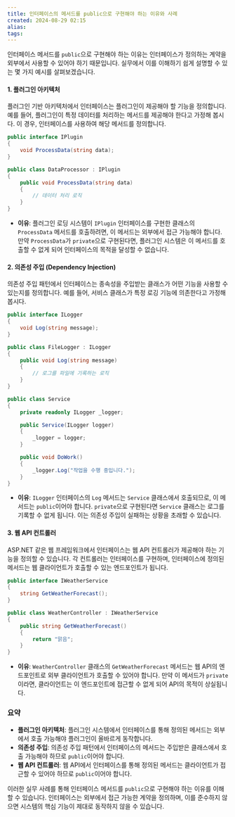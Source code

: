```yaml
---
title: 인터페이스의 메서드를 public으로 구현해야 하는 이유와 사례
created: 2024-08-29 02:15
alias:
tags:
---
```

인터페이스 메서드를 `public`으로 구현해야 하는 이유는 인터페이스가 정의하는 계약을 외부에서 사용할 수 있어야 하기 때문입니다. 실무에서 이를 이해하기 쉽게 설명할 수 있는 몇 가지 예시를 살펴보겠습니다.

#### 1. **플러그인 아키텍처**

플러그인 기반 아키텍처에서 인터페이스는 플러그인이 제공해야 할 기능을 정의합니다. 예를 들어, 플러그인이 특정 데이터를 처리하는 메서드를 제공해야 한다고 가정해 봅시다. 이 경우, 인터페이스를 사용하여 해당 메서드를 정의합니다.

```csharp
public interface IPlugin
{
    void ProcessData(string data);
}

public class DataProcessor : IPlugin
{
    public void ProcessData(string data)
    {
        // 데이터 처리 로직
    }
}
```

- **이유**: 플러그인 로딩 시스템이 `IPlugin` 인터페이스를 구현한 클래스의 `ProcessData` 메서드를 호출하려면, 이 메서드는 외부에서 접근 가능해야 합니다. 만약 `ProcessData`가 `private`으로 구현된다면, 플러그인 시스템은 이 메서드를 호출할 수 없게 되어 인터페이스의 목적을 달성할 수 없습니다.

#### 2. **의존성 주입 (Dependency Injection)**

의존성 주입 패턴에서 인터페이스는 종속성을 주입받는 클래스가 어떤 기능을 사용할 수 있는지를 정의합니다. 예를 들어, 서비스 클래스가 특정 로깅 기능에 의존한다고 가정해 봅시다.

```csharp
public interface ILogger
{
    void Log(string message);
}

public class FileLogger : ILogger
{
    public void Log(string message)
    {
        // 로그를 파일에 기록하는 로직
    }
}

public class Service
{
    private readonly ILogger _logger;

    public Service(ILogger logger)
    {
        _logger = logger;
    }

    public void DoWork()
    {
        _logger.Log("작업을 수행 중입니다.");
    }
}
```

- **이유**: `ILogger` 인터페이스의 `Log` 메서드는 `Service` 클래스에서 호출되므로, 이 메서드는 `public`이어야 합니다. `private`으로 구현된다면 `Service` 클래스는 로그를 기록할 수 없게 됩니다. 이는 의존성 주입이 실패하는 상황을 초래할 수 있습니다.

#### 3. **웹 API 컨트롤러**

ASP.NET 같은 웹 프레임워크에서 인터페이스는 웹 API 컨트롤러가 제공해야 하는 기능을 정의할 수 있습니다. 각 컨트롤러는 인터페이스를 구현하며, 인터페이스에 정의된 메서드는 웹 클라이언트가 호출할 수 있는 엔드포인트가 됩니다.

```csharp
public interface IWeatherService
{
    string GetWeatherForecast();
}

public class WeatherController : IWeatherService
{
    public string GetWeatherForecast()
    {
        return "맑음";
    }
}
```

- **이유**: `WeatherController` 클래스의 `GetWeatherForecast` 메서드는 웹 API의 엔드포인트로 외부 클라이언트가 호출할 수 있어야 합니다. 만약 이 메서드가 `private`이라면, 클라이언트는 이 엔드포인트에 접근할 수 없게 되어 API의 목적이 상실됩니다.

### 요약

- **플러그인 아키텍처**: 플러그인 시스템에서 인터페이스를 통해 정의된 메서드는 외부에서 호출 가능해야 플러그인이 올바르게 동작합니다.
- **의존성 주입**: 의존성 주입 패턴에서 인터페이스의 메서드는 주입받은 클래스에서 호출 가능해야 하므로 `public`이어야 합니다.
- **웹 API 컨트롤러**: 웹 API에서 인터페이스를 통해 정의된 메서드는 클라이언트가 접근할 수 있어야 하므로 `public`이어야 합니다.

이러한 실무 사례를 통해 인터페이스 메서드를 `public`으로 구현해야 하는 이유를 이해할 수 있습니다. 인터페이스는 외부에서 접근 가능한 계약을 정의하며, 이를 준수하지 않으면 시스템의 핵심 기능이 제대로 동작하지 않을 수 있습니다.


